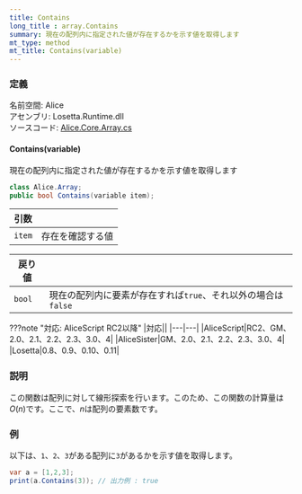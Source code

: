 ```yaml
---
title: Contains
long_title : array.Contains
summary: 現在の配列内に指定された値が存在するかを示す値を取得します
mt_type: method
mt_title: Contains(variable)
---
```


### 定義
名前空間: Alice<br/>
アセンブリ: Losetta.Runtime.dll<br/>
ソースコード: [Alice.Core.Array.cs](https://github.com/WSOFT-Project/Losetta/blob/master/Losetta.Runtime/Core/Extension/Alice.Core.Array.cs)

#### Contains(variable)

現在の配列内に指定された値が存在するかを示す値を取得します

```cs title="AliceScript"
class Alice.Array;
public bool Contains(variable item);
```

|引数| |
|-|-|
|`item`|存在を確認する値|

|戻り値| |
|-|-|
|`bool`| 現在の配列内に要素が存在すれば`true`、それ以外の場合は`false`|

???note "対応: AliceScript RC2以降"
    |対応||
    |---|---|
    |AliceScript|RC2、GM、2.0、2.1、2.2、2.3、3.0、4|
    |AliceSister|GM、2.0、2.1、2.2、2.3、3.0、4|
    |Losetta|0.8、0.9、0.10、0.11|

### 説明

この関数は配列に対して線形探索を行います。このため、この関数の計算量は$O(n)$です。ここで、$n$は配列の要素数です。

### 例
以下は、`1`、`2`、`3`がある配列に`3`があるかを示す値を取得します。

```cs title="AliceScript"
var a = [1,2,3];
print(a.Contains(3)); // 出力例 : true
```
